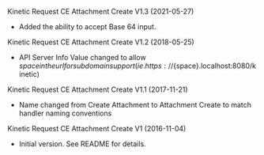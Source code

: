 Kinetic Request CE Attachment Create V1.3 (2021-05-27)
 * Added the ability to accept Base 64 input.

Kinetic Request CE Attachment Create V1.2 (2018-05-25)
* API Server Info Value changed to allow ${space} in the url for subdomain support
(ie. https://${space}.localhost:8080/kinetic)

Kinetic Request CE Attachment Create V1.1 (2017-11-21)
* Name changed from Create Attachment to Attachment Create to match handler naming conventions

Kinetic Request CE Attachment Create V1 (2016-11-04)
 * Initial version.  See README for details.
